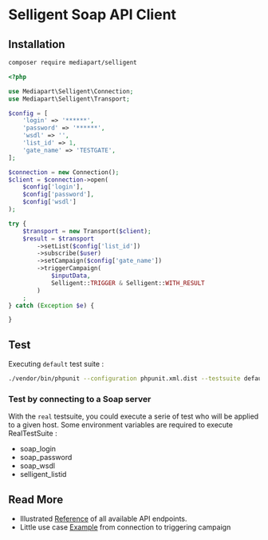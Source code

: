 # Selligent Soap API Client

## Installation

```bash
composer require mediapart/selligent
```

```php
<?php

use Mediapart\Selligent\Connection;
use Mediapart\Selligent\Transport;

$config = [
    'login' => '******',
    'password' => '******',
    'wsdl' => '',
    'list_id' => 1,
    'gate_name' => 'TESTGATE',
];

$connection = new Connection();
$client = $connection->open(
    $config['login'],
    $config['password'],
    $config['wsdl']
);

try {
    $transport = new Transport($client);
    $result = $transport
        ->setList($config['list_id'])
        ->subscribe($user)
        ->setCampaign($config['gate_name'])
        ->triggerCampaign(
            $inputData,
            Selligent::TRIGGER & Selligent::WITH_RESULT
        )
    ;
} catch (Exception $e) {

}
```

## Test

Executing `default` test suite :

```bash
./vendor/bin/phpunit --configuration phpunit.xml.dist --testsuite default
```

### Test by connecting to a Soap server

With the `real` testsuite, you could execute a serie of test who will be applied to a given host. Some environment variables are required to execute RealTestSuite :

- soap_login
- soap_password
- soap_wsdl
- selligent_listid


## Read More

- Illustrated [Reference](doc/Reference.md) of all available API endpoints.
- Little use case [Example](doc/Example.md) from connection to triggering campaign
